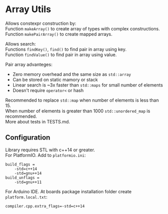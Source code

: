 # Array Utils

Allows constexpr construction by: \
Function `makeArray()` to create array of types with complex constructions. \
Function `makePairArray()` to create mapped arrays.

Allows search: \
Functions `findKey()`, `find()` to find pair in array using key. \
Function `findValue()` to find pair in array using value.

Pair array advanteges:
- Zero memory overhead and the same size as `std::array`
- Can be stored on static mamory or stack
- Linear search is ~3x faster than `std::maps` for small number of elements
- Doesn't require `operator<` or hash

Recommended to replace `std::map` when number of elements is less than 15. \
When number of elements is greater than 1000 `std::unordered_map` is recommended. \
More about tests in TESTS.md.

## Configuration
Library requires STL with c++14 or greater.\
For PlatformIO. Add to `platformio.ini`:
```
build_flags =
	-std=c++14
	-std=gnu++14
build_unflags =
	-std=gnu++11
```

For Arduino IDE. At boards package installation folder create `platform.local.txt`:
```
compiler.cpp.extra_flags=-std=c++14
```
